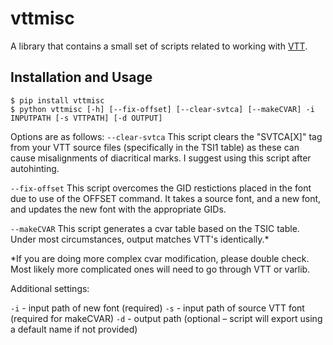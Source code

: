 # vttmisc

A library that contains a small set of scripts related to working with [VTT](https://docs.microsoft.com/en-us/typography/tools/vtt/). 

## Installation and Usage

```
$ pip install vttmisc
$ python vttmisc [-h] [--fix-offset] [--clear-svtca] [--makeCVAR] -i INPUTPATH [-s VTTPATH] [-d OUTPUT]
```

Options are as follows:
`--clear-svtca`
This script clears the "SVTCA[X]" tag from your VTT source files (specifically in the TSI1 table) as these can cause misalignments of diacritical marks. I suggest using this script after autohinting.

`--fix-offset`
This script overcomes the GID restictions placed in the font due to use of the OFFSET command. It takes a source font, and a new font, and updates the new font with the appropriate GIDs. 

`--makeCVAR`
This script generates a cvar table based on the TSIC table. Under most circumstances, output matches VTT's identically.*

*If you are doing more complex cvar modification, please double check. Most likely more complicated ones will need to go through VTT or varlib.

Additional settings:

`-i` - input path of new font (required)
`-s` - input path of source VTT font (required for makeCVAR)
`-d` - output path (optional – script will export using a default name if not provided)

